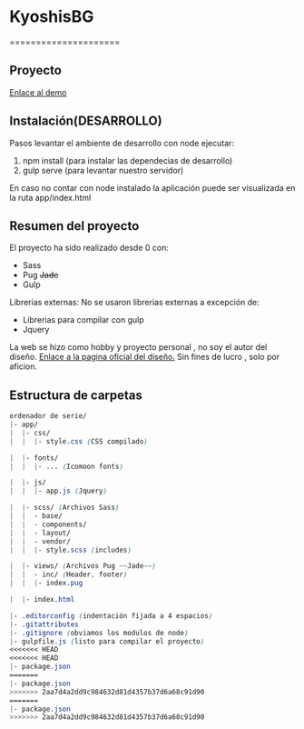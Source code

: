 # KyoshisBG
=====================

Proyecto
-------------------
[Enlace al demo](https://pacch.github.io/KyoshisBG/app/index.html)

Instalación(DESARROLLO)
-----------------------
Pasos levantar el ambiente de desarrollo con node ejecutar:

1. npm install (para instalar las dependecias de desarrollo)
2. gulp serve (para levantar nuestro servidor)

En caso no contar con node instalado la aplicación puede ser visualizada en la ruta app/index.html

Resumen del proyecto
--------------------
El proyecto ha sido realizado desde 0 con:
* Sass
* Pug ~~Jade~~
* Gulp

Librerias externas:
No se usaron librerias externas a excepción de:
* Librerias para compilar con gulp
* Jquery

La web se hizo como hobby y proyecto personal , no soy el autor del diseño. 
[Enlace a la pagina oficial del diseño.](http://www.mrsushiperu.com/)
Sin fines de lucro , solo por aficion.

Estructura de carpetas
----------------------

```scss
ordenador de serie/
|- app/
|  |- css/
|  |  |- style.css (CSS compilado)

|  |- fonts/
|  |  |- ... (Icomoon fonts)

|  |- js/
|  |  |- app.js (Jquery)

|  |- scss/ (Archivos Sass)
|  |  - base/
|  |  - components/
|  |  - layout/
|  |  - vendor/
|  |  |- style.scss (includes)

|  |- views/ (Archivos Pug ~~Jade~~)
|  |  - inc/ (Header, footer)
|  |  |- index.pug 

|  |- index.html

|- .editorconfig (indentación fijada a 4 espacios)
|- .gitattributes
|- .gitignore (obviamos los modulos de node)
|- gulpfile.js (listo para compilar el proyecto)
<<<<<<< HEAD
<<<<<<< HEAD
|- package.json
=======
|- package.json
>>>>>>> 2aa7d4a2dd9c984632d81d4357b37d6a68c91d90
=======
|- package.json
>>>>>>> 2aa7d4a2dd9c984632d81d4357b37d6a68c91d90
